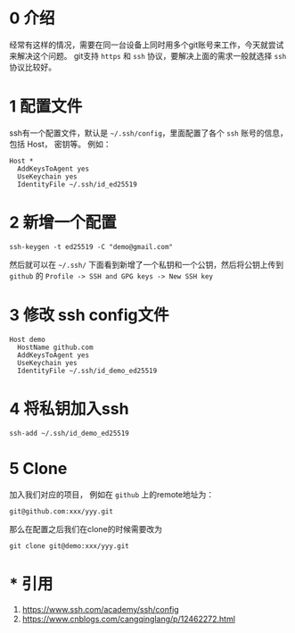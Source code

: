 # 0 介绍

经常有这样的情况，需要在同一台设备上同时用多个git账号来工作，今天就尝试来解决这个问题。
git支持 `https` 和 `ssh` 协议，要解决上面的需求一般就选择 `ssh` 协议比较好。

# 1 配置文件

ssh有一个配置文件，默认是 `~/.ssh/config`，里面配置了各个 `ssh` 账号的信息， 包括 Host， 密钥等。
例如：
```shell
Host *   
  AddKeysToAgent yes   
  UseKeychain yes   
  IdentityFile ~/.ssh/id_ed25519
```

# 2 新增一个配置

```shell
ssh-keygen -t ed25519 -C "demo@gmail.com"
```

然后就可以在 `~/.ssh/` 下面看到新增了一个私钥和一个公钥，然后将公钥上传到 `github` 的 `Profile -> SSH and GPG keys -> New SSH key`

# 3 修改 ssh config文件

```shell
Host demo   
  HostName github.com   
  AddKeysToAgent yes   
  UseKeychain yes   
  IdentityFile ~/.ssh/id_demo_ed25519
```


# 4 将私钥加入ssh

```shell
ssh-add ~/.ssh/id_demo_ed25519
```


# 5 Clone

加入我们对应的项目， 例如在 `github` 上的remote地址为：
```shell
git@github.com:xxx/yyy.git
```

那么在配置之后我们在clone的时候需要改为
```shell
git clone git@demo:xxx/yyy.git
```




# * 引用
1. https://www.ssh.com/academy/ssh/config
2. https://www.cnblogs.com/cangqinglang/p/12462272.html